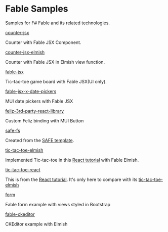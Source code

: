 # Fable Samples

Samples for F# Fable and its related technologies. 

[counter-jsx](counter-jsx)

Counter with Fable JSX Component.

[counter-jsx-elmish](counter-jsx-elmish)

Counter with Fable JSX in Elmish view function.

[fable-jsx](fable-jsx)

Tic-tac-toe game board with Fable JSX(UI only).

[fable-jsx-x-date-pickers](fable-jsx-x-date-pickers)

MUI date pickers with Fable JSX

[feliz-3rd-party-react-library](feliz-3rd-party-react-library)

Custom Feliz binding with MUI Button

[safe-fs](safe-fs)

Created from the [SAFE template](https://safe-stack.github.io/docs/template-overview/). 

[tic-tac-toe-elmish](tic-tac-toe-elmish)

Implemented Tic-tac-toe in this [React tutorial](https://react.dev/learn/tutorial-tic-tac-toe) with Fable Elmish. 

[tic-tac-toe-react](tic-tac-toe-react)

This is from the [React tutorial](https://react.dev/learn/tutorial-tic-tac-toe).
It's only here to compare with its [tic-tac-toe-elmish](tic-tac-toe-elmish)

[form](form)

Fable form example with views styled in Bootstrap 

[fable-ckeditor](fable-ckeditor) 

CKEditor example with Elmish

